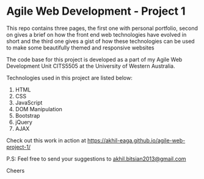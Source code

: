 # Agile Web Development - Project 1

This repo contains three pages, the first one with personal portfolio, second on gives a brief on how the front end web technologies have evolved in short and the third one gives a gist of how these technologies can be used to make some beautifully themed and responsive websites

The code base for this project is developed as a part of my Agile Web Development Unit CITS5505 at the University of Western Australia.

Technologies used in this project are listed below:
1) HTML
2) CSS
3) JavaScript
4) DOM Manipulation
5) Bootstrap
6) jQuery
7) AJAX


Check out this work in action at https://akhil-eaga.github.io/agile-web-project-1/ 

P.S: Feel free to send your suggestions to akhil.bitsian2013@gmail.com

Cheers
